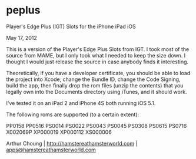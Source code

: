 peplus
======

Player's Edge Plus (IGT) Slots for the iPhone iPad iOS

May 17, 2012

This is a version of the Player's Edge Plus Slots from IGT. I took most of the source from MAME, but I only took what I needed to keep the size down. I thought I would just release the source in case anybody finds it interesting.

Theoretically, if you have a developer certificate, you should be able to load the project into Xcode, change the Bundle ID, change the Code Signing, build the app, then finally drop the rom files (unzip the contents) that you legally own into the Documents directory using iTunes, and it should work.

I've tested it on an iPad 2 and iPhone 4S both running iOS 5.1.

The following roms are supported (to a certain extent):

PP0158
PP0516
PS0014
PS0022
PS0043
PS0045
PS0308
PS0615
PS0716
X002069P
XP000019
XP000112
XS000006

Arthur Choung
| <http://hamstereathamsterworld.com>
| apps@hamstereathamsterworld.com

